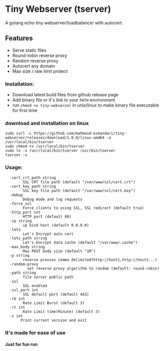 # Tiny Webserver (tserver)
A golang echo tiny webserver/loadbalancer with autocert.

## Features
* Serve static files
* Round-robin reverse proxy
* Random reverse proxy
* Autocert any domain
* Max size / rate limit protect

### Installation:
- Download latest build files from github release page
- Add binary file or it's link to your `PATH` environment
- run `chmod +x tiny-webserver` in unix/linux to make binary file executable for first time

### download and installation on linux

```shell script
sudo curl -L https://github.com/mahmoud-eskandari/tiny-webserver/releases/download/1.0.0/linux-amd64 -o /usr/local/bin/tserver
sudo chmod +x /usr/local/bin/tserver
sudo ln -s /usr/local/bin/tserver /usr/bin/tserver
tserver -v
```
### Usage:
```shell script
  -cert_crt_path string
        SSL CRT file path (default "/var/www/ssl/cert.crt")
  -cert_key_path string
        SSL key file path (default "/var/www/ssl/cert.key")
  -debug
        Debug mode and log requests
  -force_ssl
        Force clients to using SSL, SSL redirect (default true)
  -http_port int
        HTTP port (default 80)
  -ip string
        ip bind host (default 0.0.0.0)
  -lets
        Let's Encrypt auto cert
  -lets_path string
        Let's Encrypt data cache (default "/var/www/.cache")
  -max_body string
        Max POST body size (default "1M")
  -p string
        reverse proxies comma delimited(http://host1,http://host2...)
  -random-proxy
    	  set reverse proxy algorithm to random (default: round-robin)
  -path string
        file server public path
  -ssl
        SSL enabled
  -ssl_port int
        SSL default port (default 443)
  -rb int
        Rate Limit Burst (default 3)
  -rt int
        Rate Limit time(Minute) (default 3)
  -v int
       Print current version and exit
```

### It's made for ease of use
#### Just for fun run

